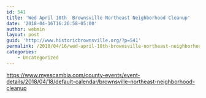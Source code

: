 ```yaml
---
id: 541
title: 'Wed April 18th  Brownsville Northeast Neighborhood Cleanup'
date: '2018-04-16T16:26:58-05:00'
author: webmin
layout: post
guid: 'http://www.historicbrownsville.org/?p=541'
permalink: /2018/04/16/wed-april-18th-brownsville-northeast-neighborhood-cleanup/
categories:
    - Uncategorized
---
```


<p><a href="https://www.myescambia.com/county-events/event-details/2018/04/18/default-calendar/brownsville-northeast-neighborhood-cleanup">https://www.myescambia.com/county-events/event-details/2018/04/18/default-calendar/brownsville-northeast-neighborhood-cleanup</a></p>
